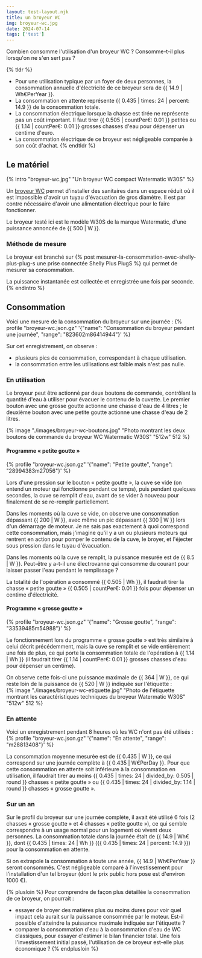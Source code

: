 ```yaml
---
layout: test-layout.njk 
title: un broyeur WC
img: broyeur-wc.jpg
date: 2024-07-14
tags: ['test']
---
```


Combien consomme l'utilisation d'un broyeur WC ? Consomme-t-il plus lorsqu'on ne s'en sert pas ?
<!-- excerpt -->

{% tldr %}
- Pour une utilisation typique par un foyer de deux personnes, la consommation annuelle d'électricité de ce broyeur sera de {{ 14.9 | Wh€PerYear }}.
- La consommation en attente représente {{ 0.435 | times: 24 | percent: 14.9 }} de la consommation totale.
- La consommation électrique lorsque la chasse est tirée ne représente pas un coût important. Il faut tirer {{ 0.505 | countPer€: 0.01 }} petites ou {{ 1.14 | countPer€: 0.01 }} grosses chasses d'eau pour dépenser un centime d'euro.
- La consommation électrique de ce broyeur est négligeable comparée à son coût d'achat.
{% endtldr %}

## Le matériel
{% intro "broyeur-wc.jpg" "Un broyeur WC compact Watermatic W30S" %}

Un [broyeur WC](https://fr.wiktionary.org/wiki/sanibroyeur) permet d'installer des sanitaires dans un espace réduit où il est impossible d'avoir un tuyau d'évacuation de gros diamètre. Il est par contre nécessaire d'avoir une alimentation électrique pour le faire fonctionner.

Le broyeur testé ici est le modèle W30S de la marque Watermatic, d'une puissance annoncée de {{ 500 | W }}.

### Méthode de mesure

Le broyeur est branché sur {% post mesurer-la-consommation-avec-shelly-plus-plug-s une prise connectée Shelly Plus PlugS %} qui permet de mesurer sa consommation.

La puissance instantanée est collectée et enregistrée une fois par seconde.
{% endintro %}

## Consommation

Voici une mesure de la consommation du broyeur sur une journée :
{% profile "broyeur-wc.json.gz" '{"name": "Consommation du broyeur pendant une journée", "range": "823602m86414944"}' %}

Sur cet enregistrement, on observe :
- plusieurs pics de consommation, correspondant à chaque utilisation.
- la consommation entre les utilisations est faible mais n'est pas nulle.

### En utilisation

Le broyeur peut être actionné par deux boutons de commande, contrôlant la quantité d'eau à utiliser pour évacuer le contenu de la cuvette. Le premier bouton avec une grosse goutte actionne une chasse d'eau de 4 litres ; le deuxième bouton avec une petite goutte actionne une chasse d'eau de 2 litres.

{% image "./images/broyeur-wc-boutons.jpg" "Photo montrant les deux boutons de commande du broyeur WC Watermatic W30S" "512w" 512 %}  

#### Programme « petite goutte »
{% profile "broyeur-wc.json.gz" '{"name": "Petite goutte", "range": "28994383m27056"}' %}

Lors d'une pression sur le bouton « petite goutte », la cuve se vide (on entend un moteur qui fonctionne pendant ce temps), puis pendant quelques secondes, la cuve se remplit d'eau, avant de se vider à nouveau pour finalement de se re-remplir partiellement.

Dans les moments où la cuve se vide, on observe une consommation dépassant {{ 200 | W }}, avec même un pic dépassant {{ 300 | W }} lors d'un démarrage de moteur. Je ne sais pas exactement à quoi correspond cette consommation, mais j'imagine qu'il y a un ou plusieurs moteurs qui rentrent en action pour pomper le contenu de la cuve, le broyer, et l'éjecter sous pression dans le tuyau d'évacuation.

Dans les moments où la cuve se remplit, la puissance mesurée est de {{ 8.5 | W }}. Peut-être y a-t-il une électrovanne qui consomme du courant pour laisser passer l'eau pendant le remplissage ?

La totalité de l'opération a consommé {{ 0.505 | Wh }}, il faudrait tirer la chasse « petite goutte » {{ 0.505 | countPer€: 0.01 }} fois pour dépenser un centime d'électricité.

#### Programme « grosse goutte »
{% profile "broyeur-wc.json.gz" '{"name": "Grosse goutte", "range": "33539485m54988"}' %}

Le fonctionnement lors du programme « grosse goutte » est très similaire à celui décrit précédemment, mais la cuve se remplit et se vide entièrement une fois de plus, ce qui porte la consommation totale de l'opération à {{ 1.14 | Wh }} (il faudrait tirer {{ 1.14 | countPer€: 0.01 }} grosses chasses d'eau pour dépenser un centime).

On observe cette fois-ci une puissance maximale de {{ 364 | W }}, ce qui reste loin de la puissance de {{ 520 | W }} indiquée sur l'étiquette :  
{% image "./images/broyeur-wc-etiquette.jpg" "Photo de l'étiquette montrant les caractéristiques techniques du broyeur Watermatic W30S" "512w" 512 %}

### En attente

Voici un enregistrement pendant 8 heures où les WC n'ont pas été utilisés :
{% profile "broyeur-wc.json.gz" '{"name": "En attente", "range": "m28813408"}' %}

La consommation moyenne mesurée est de {{ 0.435 | W }}, ce qui correspond sur une journée complète à {{ 0.435 | W€PerDay }}. Pour que cette consommation  en attente soit inférieure à la consommation en utilisation, il faudrait tirer au moins {{ 0.435 | times: 24 | divided_by: 0.505 | round }} chasses « petite goutte » ou {{ 0.435 | times: 24 | divided_by: 1.14 | round }} chasses « grosse goutte ».

### Sur un an

Sur le profil du broyeur sur une journée complète, il avait été utilisé 6 fois (2 chasses « grosse goutte » et 4 chasses « petite goutte »), ce qui semble correspondre à un usage normal pour un logement où vivent deux personnes. La consommation totale dans la journée était de {{ 14.9 | Wh€ }}, dont {{ 0.435 | times: 24 | Wh }} ({{ 0.435 | times: 24 | percent: 14.9 }}) pour la consommation en attente.

Si on extrapole la consommation à toute une année, {{ 14.9 | Wh€PerYear }} seront consommés. C'est négligeable comparé à l'investissement pour l'installation d'un tel broyeur (dont le prix public hors pose est d'environ 1000 €).

{% plusloin %}
Pour comprendre de façon plus détaillée la consommation de ce broyeur, on pourrait :
- essayer de broyer des matières plus ou moins dures pour voir quel impact cela aurait sur la puissance consommée par le moteur. Est-il possible d'atteindre la puissance maximale indiquée sur l'étiquette ?
- comparer la consommation d'eau à la consommation d'eau de WC classiques, pour essayer d'estimer le bilan financier total. Une fois l'investissement initial passé, l'utilisation de ce broyeur est-elle plus économique ?
{% endplusloin %}
